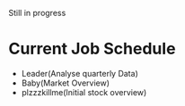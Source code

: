 Still in progress
# Current Job Schedule
+ Leader(Analyse quarterly Data)
+ Baby(Market Overview)
+ plzzzkillme(Initial stock overview)
